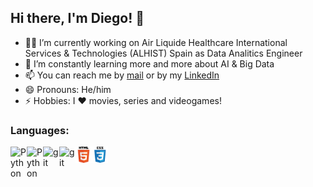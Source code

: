 ## Hi there, I'm Diego! 👋

- 👨‍💻 I’m currently working on Air Liquide Healthcare International Services & Technologies (ALHIST) Spain as Data Analitics Engineer
- 🌱 I’m constantly learning more and more about AI & Big Data
- 📫 You can reach me by <a href="mailto:ddelcanonvarrete@gmail.com">mail</a> or by my <a href="https://www.linkedin.com/in/ddelcano/">LinkedIn</a>
- 😄 Pronouns: He/him
- ⚡ Hobbies: I ❤ movies, series and videogames!

### Languages:

<a href="https://www.python.org" target="_blank"> <img align="left" alt="Python" width="26px" src="https://www.vectorlogo.zone/logos/python/python-icon.svg"/> </a>
<a href="https://www.python.org" target="_blank"> <img align="left" alt="Python" width="26px" src="https://spark.apache.org/docs/latest/api/python/_static/spark-logo-reverse.png"/> </a>
<a href="https://git-scm.com/" target="_blank"> <img align="left" alt="git" width="26px" src="https://www.vectorlogo.zone/logos/git-scm/git-scm-icon.svg"/> </a>
<a href="https://www.w3schools.com/js/" target="_blank"> <img align="left" alt="git" width="26px" src="https://www.vectorlogo.zone/logos/javascript/javascript-icon.svg"/> </a>
<a href="https://www.w3.org/html/" target="_blank"><img align="left" alt="HTML5" width="26px" src="https://raw.githubusercontent.com/github/explore/80688e429a7d4ef2fca1e82350fe8e3517d3494d/topics/html/html.png" /></a>
<a href="https://www.w3schools.com/css/" target="_blank"><img align="left" alt="CSS3" width="26px" src="https://raw.githubusercontent.com/github/explore/80688e429a7d4ef2fca1e82350fe8e3517d3494d/topics/css/css.png" /></a>
